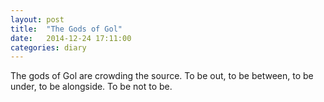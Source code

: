 ```yaml
---
layout: post
title:  "The Gods of Gol"
date:   2014-12-24 17:11:00
categories: diary
---
```


The gods of Gol are crowding the source. To be out, to be between, to be under, to be alongside. To be not to be. 

